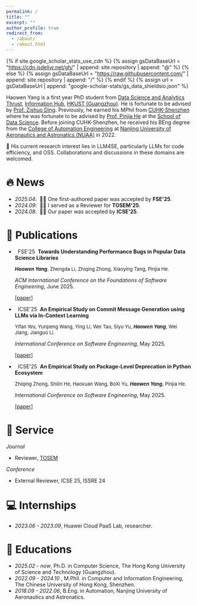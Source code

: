 ```yaml
---
permalink: /
title: ""
excerpt: ""
author_profile: true
redirect_from: 
  - /about/
  - /about.html
---
```


{% if site.google_scholar_stats_use_cdn %}
{% assign gsDataBaseUrl = "https://cdn.jsdelivr.net/gh/" | append: site.repository | append: "@" %}
{% else %}
{% assign gsDataBaseUrl = "https://raw.githubusercontent.com/" | append: site.repository | append: "/" %}
{% endif %}
{% assign url = gsDataBaseUrl | append: "google-scholar-stats/gs_data_shieldsio.json" %}

<span class='anchor' id='about-me'></span>

Haowen Yang is a first year PhD student from [Data Science and Analytics Thrust](https://dsa.hkust-gz.edu.cn/), [Information Hub](https://www.hkust-gz.edu.cn/academics/hubs-and-thrust-areas/information-hub/), [HKUST (Guangzhou)](https://www.hkust-gz.edu.cn/).
He is fortunate to be advised by [Prof. Zishuo Ding](https://personal.hkust-gz.edu.cn/ding/). 
Previously, he earned his MPhil from [CUHK-Shenzhen](https://www.cuhk.edu.cn/en) where he was fortunate to be advised by [Prof. Pinjia He](https://pinjiahe.github.io/) at the [School of Data Science](https://cs.pku.edu.cn/). Before joining CUHK-Shenzhen, he received his BEng degree from the [College of Automation Engineering](https://cae.nuaa.edu.cn/zdh_en/) at [Nanjing University of Aeronautics and Astronatics (NUAA)](https://www.nuaa.edu.cn/) in 2022.

🔎 His current research interest lies in LLM4SE, particularly LLMs for code efficiency, and OSS. 
Collaborations and discussions in these domains are welcomed.


# 🔥 News

- *2025.04*: &nbsp;🎉🎉 One first-authored paper was accepted by **FSE'25**.
- *2024.09*: &nbsp;🎉🎉 I served as a Reviewer for **TOSEM'25**.
- *2024.08*: &nbsp;🎉🎉 Our paper was accepted by **ICSE'25**.

# 📝 Publications 

- &nbsp; <span class="badge">FSE'25</span> &nbsp;**Towards Understanding Performance Bugs in Popular Data Science Libraries**

  <span style="font-size:13px;"> <strong><em>Haowen Yang</em></strong>, Zhengda Li, Zhiqing Zhong, Xiaoying Tang, Pinjia He.</span>

  <span style="font-size:14px;"> *ACM International Conference on the Foundations of Software Engineering*, June 2025. </span>

  [[paper](https://HaowenYoung.github.io/docs/FSE_Revision_Towards_understanding_performance_bug_in_data_science_libraries_CAMERA_READY.pdf)]

- &nbsp; <span class="badge">ICSE'25</span> &nbsp;**An Empirical Study on Commit Message Generation using LLMs via In-Context Learning**

  <span style="font-size:13px;"> Yifan Wu, Yunpeng Wang, Ying Li, Wei Tao, Siyu Yu, <strong><em>Haowen Yang</em></strong>, Wei Jiang, Jianguo Li.</span>

  <span style="font-size:14px;"> *International Conference on Software Engineering*, May 2025. </span>

  [[paper](https://arxiv.org/abs/2502.18904)]

- &nbsp; <span class="badge">ICSE'25</span> &nbsp;**An Empirical Study on Package-Level Deprecation in Python Ecosystem**

  <span style="font-size:13px;"> Zhiqing Zhong, Shilin He, Haoxuan Wang, BoXi Yu, <strong><em>Haowen Yang</em></strong>, Pinjia He.</span>

  <span style="font-size:14px;"> *International Conference on Software Engineering*, May 2025. </span>

  [[paper](https://arxiv.org/abs/2408.10327)]


# 💬 Service

*Journal*
- Reviewer, [TOSEM](https://dl.acm.org/journal/tosem)

*Conference*
- External Reviewer, ICSE 25, ISSRE 24

# 💻 Internships

- *2023.06 - 2023.09*, Huawei Cloud PaaS Lab, researcher.

# 📖 Educations

- *2025.02 - now*, Ph.D. in Computer Science, The Hong Kong University of Science and Technology (Guangzhou). 
- *2022.09 - 2024.10* , M.Phil. in Computer and Information Engineering, The Chinese University of Hong Kong, Shenzhen. 
- *2018.09 - 2022.06*, B.Eng. in Automation, Nanjing University of Aeronautics and Astronatics.
